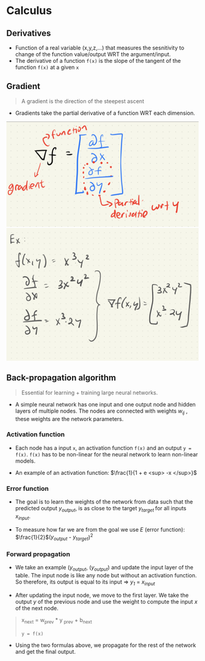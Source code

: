 # Calculus

## Derivatives

- Function of a real variable (x,y,z,...) that measures the sesnitivity to change of the function value/output WRT the argument/input.
- The derivative of a function `f(x)` is the slope of the tangent of the function `f(x)` at a given `x`


## Gradient

> A gradient is the direction of the steepest ascent

- Gradients take the partial derivative of a function WRT each dimension. 

![Gradient vector!](gradient.jpeg "Gradient vector")
![Example!](example_gradient.jpeg "example")

## Back-propagation algorithm

> Essential for learning + training large neural networks. 

- A simple neural network has one input and one output node and hidden layers of multiple nodes. The nodes are connected with weights <em> w<sub>ij</sub> </em>, these weights are the network parameters. 

### Activation function

- Each node has a input `x`, an activation function `f(x)` and an output `y = f(x)`. `f(x)` has to be non-linear for the neural network to learn non-linear models. 

- An example of an activation function: $\frac{1}{1 + e <sup> -x </sup>}$

### Error function

- The goal is to learn the weights of the network from data such that the predicted output *y<sub>output</sub>*, is as close to the target *y<sub>target </sub>* for all inputs *x<sub>input</sub>*.

- To measure how far we are from the goal we use *E* (error function): $\frac{1}{2}$(*y<sub>output</sub>* - *y<sub>target</sub>*)<sup>2</sup>


### Forward propagation

- We take an example (*y<sub>output</sub>*, (*y<sub>output</sub>*) and update the input layer of the table. The input node is like any node but without an activation function. So therefore, its output is equal to its input => *y<sub>1</sub>* = *x<sub>input</sub>*

- After updating the input node, we move to the first layer. We take the output *y* of the previous node and use the weight to compute the input *x* of the next node.

> x<sub>next</sub>  = w<sub>prev</sub> * y<sub> prev</sub> + b<sub>next</sub>
> 
> `y = f(x)` 
>

- Using the two formulas above, we propagate for the rest of the network and get the final output. 


